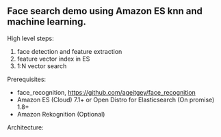 ## Face search demo using Amazon ES knn and machine learning.

High level steps:

1. face detection and feature extraction
2. feature vector index in ES
3. 1:N vector search

Prerequisites:
* face_recognition, https://github.com/ageitgey/face_recognition
* Amazon ES (Cloud) 7.1+ or Open Distro for Elasticsearch (On promise) 1.8+
* Amazon Rekognition (Optional)

Architecture:
